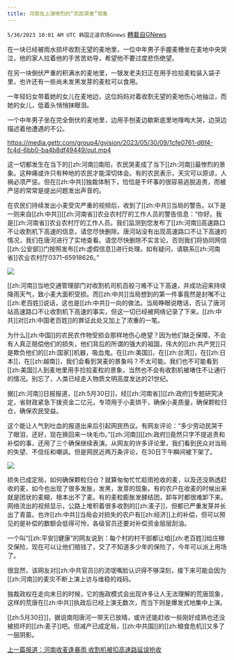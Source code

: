 ```yaml
---
title: 河南在上演惨烈的“农民哭麦”现象
---
```

`5/30/2023 10:01 AM UTC 韩国正道农场Gnews` [轉載自GNews](https://gnews.org/articles/1342213)

在一块已经被雨水损坏收割无望的麦地里，一位中年男子手握麦穗坐在麦地中央哭泣，他的家人拉着他的手苦苦劝导，希望他不要过度悲伤绝望。

在另一块倒伏严重的积满水的麦地里，一银发老夫妇正在用手捡拾麦粒装入袋子里，也许还有一些尚未发黑发芽的麦粒可以食用。

一年轻妇女带着她的女儿在麦地边，这位妈妈对着收割无望的麦地伤心地抽泣，而她的女儿，低着头悄悄抹眼泪。

一个中年男子坐在完全倒伏的麦地里，边用手刨麦边歇斯底里地嚎啕大哭，边哭边描述着他遭遇的不公。

https://media.gettr.com/group4/gvision/2023/05/30/09/1cfe0761-d6f4-fc4d-6bb0-ba4b8df49449/out.mp4

这一切都发生在当下的[[zh:河南]]南阳，农民哭麦成了当下[[zh:河南]]最惨烈的景象。这种痛或许只有种地的农民才能深切体会。有的农民表示，天灾可以原谅，人祸必须严惩。但在[[zh:中共]]独裁体制下，恰恰是干坏事的很容易逃脱追责，而被严惩的常常是提出问题发出声音的。

在农民们持续发出小麦受灾严重的视频后，收到了[[zh:中共]]当局的警告。以下是一则来自[[zh:中共]][[zh:河南省]]农业农村厅的工作人员的警告信息：“你好。我是[[zh:河南省]]农业农村厅的工作人员。我们监测到您发布了[[zh:河南]]高速路口不让收割机下高速的信息，请您尽快删除。唐河站没有出现高速路口不让下高速的情况，我们在唐河进行了实地查看。请您尽快删除不实言论，否则我们将协同网信[[zh:公安部]]门按照发布[[zh:虚假信息]]进行处理。如有疑问，请联系[[zh:河南省]]农业农村厅0371-65918626。”

![](https://ipfs.gnews.org/ipfs/QmR2v467CnUrfKL7p1fzCuvjn9mzGV58VP1xmuygXdRbMn?filename=0.jpg)

[[zh:河南]]当地交通管理部门对收割机司机百般刁难不让下高速，并成功迎来持续降雨天气，致小麦大面积受损。而[[zh:中共]]当局想到的第一件事竟然是封嘴不让[[zh:老百姓]]说话，这也是[[zh:中共]]一向的做法。当局睁眼说瞎话，否认了唐河站高速路口不让收割机下高速的事实，但这一切已经被网络记录了下来。[[zh:中共]]对[[zh:中国老百姓]]的罪证此处又加上了浓重的一笔。

为什么[[zh:中国]]的农民农作物受损会那样地伤心绝望？因为他们缺乏保障，不会有人真正赔偿他们的损失，他们背后的所谓的强大的祖国，伟大的[[zh:共产党]]只是欺负他们的[[zh:国家]]机器，吸血鬼。在[[zh:美国]]，在[[zh:台湾]]，在[[zh:日本]]，在[[zh:越南]]，我们会看到哭麦的景象吗？不太可能。我们也不可能看到[[zh:美国]]人到麦地里用手捡拾麦粒的景象，当然也不会有收割机被堵住不让通行的情况。别忘了，人类已经走入物质文明高度发达的21世纪。

据[[zh:河南]]日报报道，[[zh:5月30日]]，经[[zh:河南省]][[zh:政府]]专题研究决定，省财政紧急下拨资金二亿元，专项用于小麦烘干，确保小麦质量，确保颗粒归仓，确保农民受益。

这个能让人气到吐血的报道出来后引起网民热议。有网友评论：“多少劳动民哭干了眼泪，还好，现在换回来一块毛巾。”[[zh:河南]][[zh:政府]]竟然只字不提追责和补偿的事，还用了三个确保继续表演。从网友的许多评论里，我们看到民众对当局的失望、不信任和嘲讽。但是网民近两万条评论，在30日下午瞬间被下架了。

![](https://ipfs.gnews.org/ipfs/QmSBGErzDve2G6jFuX9ev1ouQ7uqNrdSdhgt4cuwxkayRv?filename=下架.jpg)

损失已成定局，如何确保颗粒归仓？就算匆匆忙忙趁雨抢收的麦，以及还没熟透赶收的麦，如今也出现了很多发胀，发黑，发芽的现象。有的农户在收麦的时候出来就是团状的麦糊，根本出不了麦。有的麦粒膨胀发酵结团，卸车时都很难卸下来。网络流出的视频显示，公路上堆积着很多收割的[[zh:麦子]]，但都已严重发芽并长出了青苗。也许[[zh:中共]]当局会对损失的农户有[[zh:经济]]上的补偿，但可以预见的是补偿的数额会低得可怜，各级官员还要对补偿资金层层刮油。

一个叫“[[zh:平安]]健康”的网友说到：每个村的村干部都让咱[[zh:老百姓]]给庄稼交保险，现在可以让他们赔钱了，交了不知道多少年的保险了，今年可以派上用场了。

很显然，该网友对[[zh:中共官员]]的流氓嘴脸认识得不够深刻，接下来可能会因为[[zh:河南]]的麦灾不断上演上访与维稳的戏码。

独裁政权在走向末日的时候，它的施政模式会出现许多让人无法理解的荒唐现象，这样的荒唐在[[zh:中共]]执政后已经上演无数次，而当下则是爆发式地集中上演。

[[zh:5月30日]]，据说南阳唐河一带天已放晴，或许还能赶收一些刚好成熟也还没被损坏的[[zh:麦子]]吧。但减产已成定局，[[zh:中共国]]的[[zh:粮食危机]]又多了一层阴影。

[上一篇报道：河南收麦逢暴雨 收割机被扣高速路延误抢收](https://gnews.org/m/1335463)
